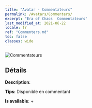 ```yaml
---
title: "Avatar - Commentateurs"
permalink: /Avatars/Commenters/
excerpt: "Era of Chaos  Commentateurs"
last_modified_at: 2021-06-22
locale: fr
ref: "Commenters.md"
toc: false
classes: wide
---
```

 ![Commentateurs](/images/a/avatarFrame_14.png)

## Détails

 **Description:**  

 **Tips:** Disponible en commentant 

 **Is available:**  + 

